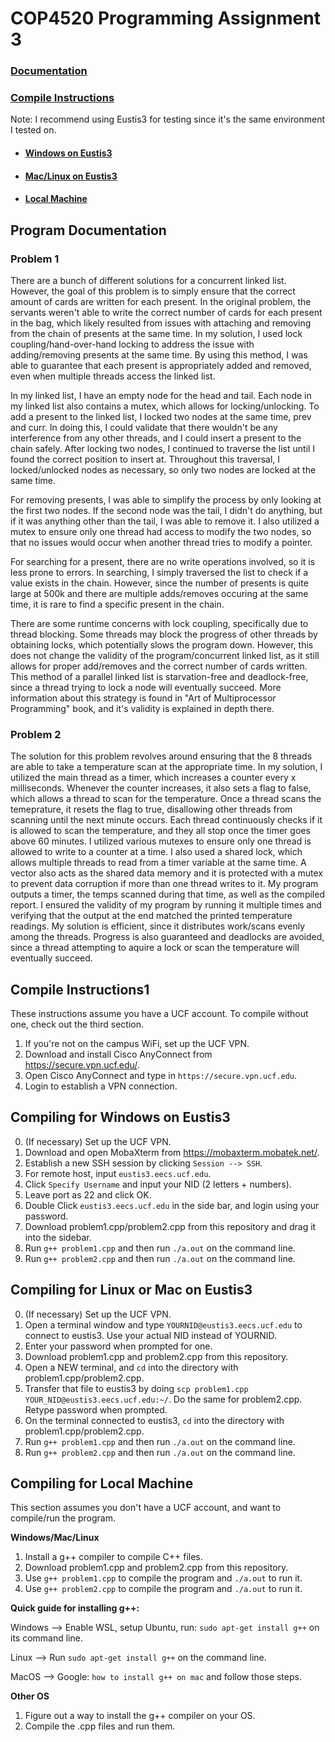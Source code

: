 # COP4520 Programming Assignment 3

### [Documentation](#Program-Documentation)

### [Compile Instructions](#Compile-Instructions1)
Note: I recommend using Eustis3 for testing since it's the same environment I tested on.
- #### [Windows on Eustis3](#Compiling-for-Windows-on-Eustis3)
- #### [Mac/Linux on Eustis3](#Compiling-for-Linux-or-Mac-on-Eustis3)
- #### [Local Machine](#Compiling-for-Local-Machine)


## Program Documentation
### Problem 1
There are a bunch of different solutions for a concurrent linked list. 
However, the goal of this problem is to simply ensure that the correct amount of cards are written for each present.
In the original problem, the servants weren't able to write the correct number of cards for each present in the bag, 
which likely resulted from issues with attaching and removing from the chain of presents at the same time.
In my solution, I used lock coupling/hand-over-hand locking to address the issue with adding/removing presents at the same time.
By using this method, I was able to guarantee that each present is appropriately added and removed, even when multiple threads access the linked list.

In my linked list, I have an empty node for the head and tail.
Each node in my linked list also contains a mutex, which allows for locking/unlocking.
To add a present to the linked list, I locked two nodes at the same time, prev and curr.
In doing this, I could validate that there wouldn't be any interference from any other threads, and I could insert a present to the chain safely.
After locking two nodes, I continued to traverse the list until I found the correct position to insert at.
Throughout this traversal, I locked/unlocked nodes as necessary, so only two nodes are locked at the same time.

For removing presents, I was able to simplify the process by only looking at the first two nodes.
If the second node was the tail, I didn't do anything, but if it was anything other than the tail, I was able to remove it.
I also utilized a mutex to ensure only one thread had access to modify the two nodes, so that no issues would occur when another thread tries to modify a pointer.

For searching for a present, there are no write operations involved, so it is less prone to errors.
In searching, I simply traversed the list to check if a value exists in the chain.
However, since the number of presents is quite large at 500k and there are multiple adds/removes occuring at the same time, it is rare to find a specific present in the chain.

There are some runtime concerns with lock coupling, specifically due to thread blocking.
Some threads may block the progress of other threads by obtaining locks, which potentially slows the program down.
However, this does not change the validity of the program/concurrent linked list, as it still allows for proper add/removes and the correct number of cards written.
This method of a parallel linked list is starvation-free and deadlock-free, since a thread trying to lock a node will eventually succeed.
More information about this strategy is found in "Art of Multiprocessor Programming" book, and it's validity is explained in depth there.

### Problem 2
The solution for this problem revolves around ensuring that the 8 threads are able to take a temperature scan at the appropriate time.
In my solution, I utilized the main thread as a timer, which increases a counter every x milliseconds.
Whenever the counter increases, it also sets a flag to false, which allows a thread to scan for the temperature.
Once a thread scans the temeprature, it resets the flag to true, disallowing other threads from scanning until the next minute occurs.
Each thread continuously checks if it is allowed to scan the temperature, and they all stop once the timer goes above 60 minutes.
I utilized various mutexes to ensure only one thread is allowed to write to a counter at a time.
I also used a shared lock, which allows multiple threads to read from a timer variable at the same time.
A vector also acts as the shared data memory and it is protected with a mutex to prevent data corruption if more than one thread writes to it.
My program outputs a timer, the temps scanned during that time, as well as the compiled report.
I ensured the validity of my program by running it multiple times and verifying that the output at the end matched the printed temperature readings.
My solution is efficient, since it distributes work/scans evenly among the threads.
Progress is also guaranteed and deadlocks are avoided, since a thread attempting to aquire a lock or scan the temperature will eventually succeed.

## Compile Instructions1
These instructions assume you have a UCF account. To compile without one, check out the third section.

1. If you're not on the campus WiFi, set up the UCF VPN.
2. Download and install Cisco AnyConnect from https://secure.vpn.ucf.edu/.
3. Open Cisco AnyConnect and type in `https://secure.vpn.ucf.edu`.
4. Login to establish a VPN connection.


## Compiling for Windows on Eustis3

0. (If necessary) Set up the UCF VPN.
1. Download and open MobaXterm from https://mobaxterm.mobatek.net/.
2. Establish a new SSH session by clicking `Session --> SSH`.
3. For remote host, input `eustis3.eecs.ucf.edu`.
4. Click `Specify Username` and input your NID (2 letters + numbers).
5. Leave port as 22 and click OK.
6. Double Click `eustis3.eecs.ucf.edu` in the side bar, and login using your password.
7. Download problem1.cpp/problem2.cpp from this repository and drag it into the sidebar.
8. Run `g++ problem1.cpp` and then run `./a.out` on the command line.
9. Run `g++ problem2.cpp` and then run `./a.out` on the command line.



## Compiling for Linux or Mac on Eustis3

0. (If necessary) Set up the UCF VPN.
1. Open a terminal window and type `YOURNID@eustis3.eecs.ucf.edu` to connect to eustis3. Use your actual NID instead of YOURNID.
2. Enter your password when prompted for one.
3. Download problem1.cpp and problem2.cpp from this repository.
4. Open a NEW terminal, and `cd` into the directory with problem1.cpp/problem2.cpp.
5. Transfer that file to eustis3 by doing `scp problem1.cpp YOUR_NID@eustis3.eecs.ucf.edu:~/`. Do the same for problem2.cpp. Retype password when prompted.
6. On the terminal connected to eustis3, `cd` into the directory with problem1.cpp/problem2.cpp.
7. Run `g++ problem1.cpp` and then run `./a.out` on the command line.
8. Run `g++ problem2.cpp` and then run `./a.out` on the command line.


## Compiling for Local Machine
This section assumes you don't have a UCF account, and want to compile/run the program.

**Windows/Mac/Linux**
1. Install a g++ compiler to compile C++ files.
2. Download problem1.cpp and problem2.cpp from this repository.
3. Use `g++ problem1.cpp` to compile the program and `./a.out` to run it.
4. Use `g++ problem2.cpp` to compile the program and `./a.out` to run it.

**Quick guide for installing g++:**

Windows --> Enable WSL, setup Ubuntu, run: `sudo apt-get install g++` on its command line.

Linux --> Run `sudo apt-get install g++` on the command line.

MacOS --> Google: `how to install g++ on mac` and follow those steps.


**Other OS**
1. Figure out a way to install the g++ compiler on your OS.
2. Compile the .cpp files and run them.